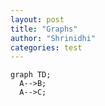 ```yaml
---
layout: post
title: "Graphs"
author: "Shrinidhi"
categories: test
---
```


```mermaid!
graph TD;
  A-->B;
  A-->C;
```


